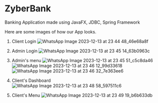 # ZyberBank
Banking Application made using JavaFX, JDBC, Spring Framework

Here are some images of how our App looks.

1. Client Login
![WhatsApp Image 2023-12-13 at 23 44 48_46e68a8f](https://github.com/Shimork04/ZyberBank/assets/111634234/ab7a2041-4d9b-4a87-a631-daec18f8dda2)

2. Admin Login
![WhatsApp Image 2023-12-13 at 23 45 14_63b0963c](https://github.com/Shimork04/ZyberBank/assets/111634234/bff5d12d-6ec7-4d87-9e35-f4e142c7f8af)

3. Admin's menu
![WhatsApp Image 2023-12-13 at 23 45 51_c5c8da46](https://github.com/Shimork04/ZyberBank/assets/111634234/c4ba5a91-e89b-4edb-9da3-fc725181478b)
![WhatsApp Image 2023-12-13 at 23 46 12_99d33618](https://github.com/Shimork04/ZyberBank/assets/111634234/602d1e59-b223-4ef2-8214-aefce9da9908)
![WhatsApp Image 2023-12-13 at 23 46 32_7e363ee6](https://github.com/Shimork04/ZyberBank/assets/111634234/7bd60f12-5c33-4285-8eec-7cd067061ba0)

4. Client's Dashboard
![WhatsApp Image 2023-12-13 at 23 48 58_597511c6](https://github.com/Shimork04/ZyberBank/assets/111634234/eb3cc5b8-e84a-496b-8207-4d8beffff803)

5. Client's Menu
![WhatsApp Image 2023-12-13 at 23 49 19_b6b633db](https://github.com/Shimork04/ZyberBank/assets/111634234/693107d0-7d80-4482-b91a-049f50ee56ce)
